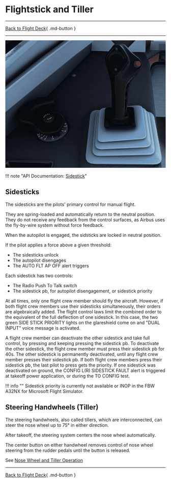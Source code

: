 # Flightstick and Tiller

---

[Back to Flight Deck](../index.md){ .md-button }

---

![Console Sidestick and Tiller](../../../assets/a32nx-briefing/console/lateral-console.png)

!!! note "API Documentation: [Sidestick](../../../../fbw-a32nx/a32nx-api/a32nx-flightdeck-api.md#side-stick)"

## Sidesticks

The sidesticks are the pilots' primary control for manual flight. 

They are spring-loaded and automatically return to the neutral position. They do not receive any feedback from the control surfaces, as Airbus uses the fly-by-wire system without force feedback.

When the autopilot is engaged, the sidsticks are locked in neutral position. 

If the pilot applies a force above a given threshold:

- The sidesticks unlock
- The autopilot disengages
- The AUTO FLT AP OFF alert triggers

Each sidestick has two controls:

- The Radio Push To Talk switch
- The sidestick pb, for autopilot disengagement, or sidestick priority

At all times, only one flight crew member should fly the aircraft. However, if both flight crew members use their sidesticks simultaneously, their orders are algebraically added. The flight control laws limit the combined order to the equivalent of the full deflection of one sidestick. In this case, the two green SIDE STICK PRIORITY lights on the glareshield come on and "DUAL INPUT" voice message is activated.

A flight crew member can deactivate the other sidestick and take full control, by pressing and keeping pressing the sidestick pb. To deactivate the other sidestick, the flight crew member must press their sidestick pb for 40s. The other sidestick is permanently deactivated, until any flight crew member presses their sidestick pb. If both flight crew members press their sidestick pb, the last pilot to press gets the priority. If one sidestick was deactivated on ground, the CONFIG L(R) SIDESTICK FAULT alert is triggered at takeoff power application, or during the TO CONFIG test.

!!! info ""
    Sidestick priority is currently not available or INOP in the FBW A32NX for Microsoft Flight Simulator.

## Steering Handwheels (Tiller)

The steering handwheels, also called tillers, which are interconnected, can steer the nose wheel up to 75° in either direction. 

After takeoff, the steering system centers the nose wheel automatically.

The center button on either handwheel removes control of nose wheel steering from the rudder pedals until the button is released.

See [Nose Wheel and Tiller Operation](../../../../fbw-a32nx/feature-guides/nw-tiller.md)


---

[Back to Flight Deck](../index.md){ .md-button }
